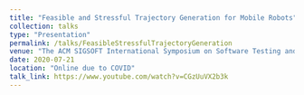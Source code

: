 ```yaml
---
title: "Feasible and Stressful Trajectory Generation for Mobile Robots"
collection: talks
type: "Presentation"
permalink: /talks/FeasibleStressfulTrajectoryGeneration
venue: "The ACM SIGSOFT International Symposium on Software Testing and Analysis (ISSTA 2020)"
date: 2020-07-21
location: "Online due to COVID"
talk_link: https://www.youtube.com/watch?v=CGzUuVX2b3k
---
```

